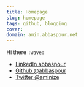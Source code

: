 ```yaml
---
title: Homepage
slug: homepage
tags: github, blogging
cover:
domain: amin.abbaspour.net
---
```


Hi there `:wave:` 

* [LinkedIn abbaspour](https://www.linkedin.com/in/abbaspour/)
* [Github @abbaspour](https://github.com/abbaspour)
* [Twitter @aminize](https://twitter.com/aminize)

